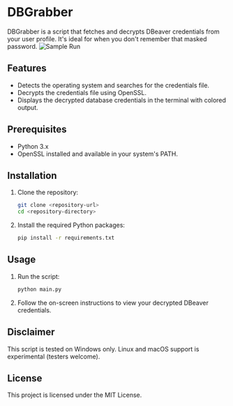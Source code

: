 # DBGrabber

DBGrabber is a script that fetches and decrypts DBeaver credentials from your user profile. It's ideal for when you don't remember that masked password.
![Sample Run](https://i.imgur.com/PQg223s.png)

## Features

- Detects the operating system and searches for the credentials file.
- Decrypts the credentials file using OpenSSL.
- Displays the decrypted database credentials in the terminal with colored output.

## Prerequisites

- Python 3.x
- OpenSSL installed and available in your system's PATH.

## Installation

1. Clone the repository:

   ```bash
   git clone <repository-url>
   cd <repository-directory>
   ```

2. Install the required Python packages:

   ```bash
   pip install -r requirements.txt
   ```

## Usage

1. Run the script:

   ```bash
   python main.py
   ```

2. Follow the on-screen instructions to view your decrypted DBeaver credentials.


## Disclaimer

This script is tested on Windows only. Linux and macOS support is experimental (testers welcome).

## License

This project is licensed under the MIT License.
